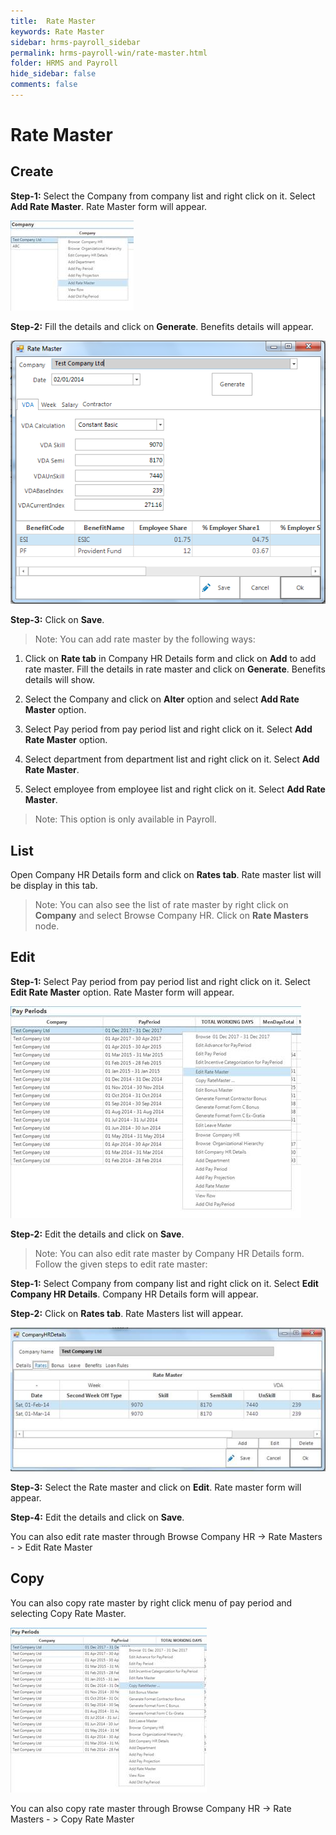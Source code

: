 ```yaml
---
title:  Rate Master
keywords: Rate Master
sidebar: hrms-payroll_sidebar
permalink: hrms-payroll-win/rate-master.html
folder: HRMS and Payroll
hide_sidebar: false
comments: false
---
```


# Rate Master

 

## Create

**Step-1:** Select the Company from company list and right click on it. Select **Add Rate Master**. Rate Master form will appear.

![](/images/add-rate-master.jpg)

**Step-2:** Fill the details and click on **Generate**. Benefits details will appear.

![](/images/rate-master.png)

**Step-3:** Click on **Save**.

 

> Note: You can add rate master by the following ways:

1.   Click on **Rate tab** in Company HR Details form and click on **Add** to add rate master. Fill the details in rate master and click on **Generate**. Benefits details will show. 

 

2.   Select the Company and click on **Alter** option and select **Add Rate Master** option.

 

3.   Select Pay period from pay period list and right click on it. Select **Add Rate Master** option.

 

4.   Select department from department list and right click on it. Select **Add Rate Master**.

 

5.   Select employee from employee list and right click on it. Select **Add Rate Master**.

 

 

 

> Note: This option is only available in Payroll.

 

## List

Open Company HR Details form and click on **Rates tab**. Rate master list will be display in this tab.

> Note: You can also see the list of rate master by right click on **Company** and select Browse Company HR. Click on **Rate Masters** node.

 

## Edit

**Step-1:** Select Pay period from pay period list and right click on it. Select **Edit Rate Master** option. Rate Master form will appear.

![](/images/edit-rate-master.jpg)

**Step-2:** Edit the details and click on **Save**.

> Note: You can also edit rate master by Company HR Details form. Follow the given steps to edit rate master:

**Step-1:** Select Company from company list and right click on it. Select **Edit Company HR Details**. Company HR Details form will appear.

**Step-2:** Click on **Rates tab**.  Rate Masters list will appear.

![](/images/companyhrdetails-rate.jpg)

**Step-3:** Select the Rate master and click on **Edit**. Rate master form will appear.

**Step-4:** Edit the details and click on **Save**.

You can also edit rate master through Browse Company HR -> Rate Masters - > Edit Rate Master

 

## Copy

You can also copy rate master by right click menu of pay period and selecting Copy Rate Master.

![](/images/copy-ratemaster.jpg)

You can also copy rate master through Browse Company HR -> Rate Masters - > Copy Rate Master